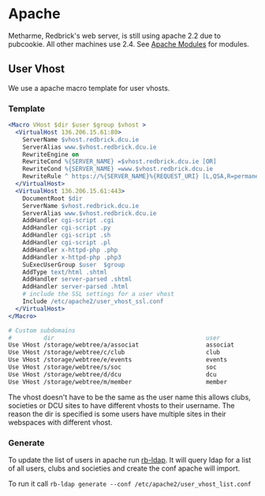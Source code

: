 # Apache

Metharme, Redbrick's web server, is still using apache 2.2 due to pubcookie. All
other machines use 2.4. See [Apache Modules](/web/apachemodules) for modules.

## User Vhost

We use a apache macro template for user vhosts.

### Template

```apache
<Macro VHost $dir $user $group $vhost >
  <VirtualHost 136.206.15.61:80>
    ServerName $vhost.redbrick.dcu.ie
    ServerAlias www.$vhost.redbrick.dcu.ie
    RewriteEngine on
    RewriteCond %{SERVER_NAME} =$vhost.redbrick.dcu.ie [OR]
    RewriteCond %{SERVER_NAME} =www.$vhost.redbrick.dcu.ie
    RewriteRule ^ https://%{SERVER_NAME}%{REQUEST_URI} [L,QSA,R=permanent]
  </VirtualHost>
  <VirtualHost 136.206.15.61:443>
    DocumentRoot $dir
    ServerName $vhost.redbrick.dcu.ie
    ServerAlias www.$vhost.redbrick.dcu.ie
    AddHandler cgi-script .cgi
    AddHandler cgi-script .py
    AddHandler cgi-script .sh
    AddHandler cgi-script .pl
    AddHandler x-httpd-php .php
    AddHandler x-httpd-php .php3
    SuExecUserGroup $user  $group
    AddType text/html .shtml
    AddHandler server-parsed .shtml
    AddHandler server-parsed .html
    # include the SSL settings for a user vhost
    Include /etc/apache2/user_vhost_ssl.conf
  </VirtualHost>
</Macro>

# Custom subdomains
#         dir                                           user            group           vhost
Use VHost /storage/webtree/a/associat                   associat        associat        asscociat
Use VHost /storage/webtree/c/club                       club            club            club
Use VHost /storage/webtree/e/events                     events          committe        events
Use VHost /storage/webtree/s/soc                        soc             society         soc
Use VHost /storage/webtree/d/dcu                        dcu             dcu             dcu
Use VHost /storage/webtree/m/member                     member          member          member
```

The vhost doesn't have to be the same as the user name this allows clubs,
societies or DCU sites to have different vhosts to their username. The reason
the dir is specified is some users have multiple sites in their webspaces with
different vhost.

### Generate

To update the list of users in apache run
[rb-ldap](https://github.com/redbrick/rb-ldap). It will query ldap for a list of
all users, clubs and societies and create the conf apache will import.

To run it call `rb-ldap generate --conf /etc/apache2/user_vhost_list.conf`
